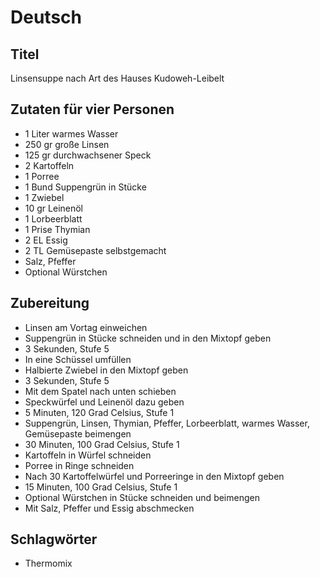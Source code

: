 # Deutsch

## Titel

Linsensuppe nach Art des Hauses Kudoweh-Leibelt

## Zutaten für vier Personen

* 1 Liter warmes Wasser
* 250 gr große Linsen
* 125 gr durchwachsener Speck
* 2 Kartoffeln
* 1 Porree
* 1 Bund Suppengrün in Stücke
* 1 Zwiebel
* 10 gr Leinenöl
* 1 Lorbeerblatt
* 1 Prise Thymian
* 2 EL Essig
* 2 TL Gemüsepaste selbstgemacht
* Salz, Pfeffer
* Optional Würstchen

## Zubereitung

* Linsen am Vortag einweichen
* Suppengrün in Stücke schneiden und in den Mixtopf geben
* 3 Sekunden, Stufe 5
* In eine Schüssel umfüllen
* Halbierte Zwiebel in den Mixtopf geben
* 3 Sekunden, Stufe 5
* Mit dem Spatel nach unten schieben
* Speckwürfel und Leinenöl dazu geben
* 5 Minuten, 120 Grad Celsius, Stufe 1
* Suppengrün, Linsen, Thymian, Pfeffer, Lorbeerblatt, warmes Wasser, Gemüsepaste beimengen
* 30 Minuten, 100 Grad Celsius, Stufe 1
* Kartoffeln in Würfel schneiden
* Porree in Ringe schneiden
* Nach 30 Kartoffelwürfel und Porreeringe in den Mixtopf geben
* 15 Minuten, 100 Grad Celsius, Stufe 1
* Optional Würstchen in Stücke schneiden und beimengen
* Mit Salz, Pfeffer und Essig abschmecken

## Schlagwörter

* Thermomix
